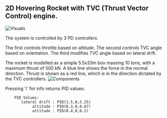 2D Hovering Rocket with TVC (Thrust Vector Control) engine.
---
![Visuals](http://i.imgur.com/pcjQyup.png)

The system is controlled by 3 PD controllers.

The first controls throttle based on altitude.
The second controls TVC angle based on orientation.
The third modifies TVC angle based on lateral drift.


The rocket is modelled as a simple 5.5x33m box massing 10 tons, with a maximum thrust of 500 kN.
A blue line shows the force in the normal direction.
Thrust is shown as a red line, which is in the direction dictated by the TVC controllers.
![Components](http://i.imgur.com/l0gWlgG.png)

Pressing 'i' for info returns PID values:

```
    PID Values:
       lateral drift : PID(1.5,0,5.25)
            altitude : PID(0.3,0,0.67)
            attitude : PID(0.4,0,0.2)
```
